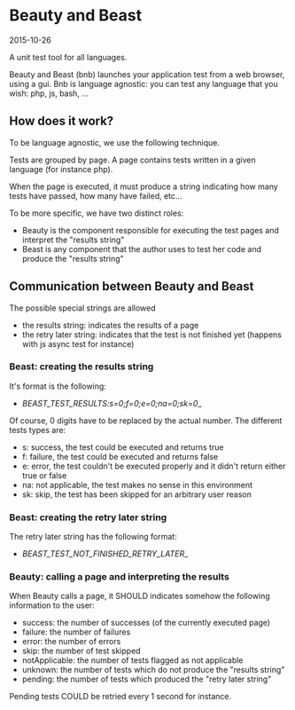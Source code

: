 Beauty and Beast
======================
2015-10-26





A unit test tool for all languages.


Beauty and Beast (bnb) launches your application test from a web browser, using a gui.
Bnb is language agnostic: you can test any language that you wish: php, js, bash, ...





How does it work?
---------------------


To be language agnostic, we use the following technique.


Tests are grouped by page.
A page contains tests written in a given language (for instance php).

When the page is executed, it must produce a string indicating how many tests have passed,
how many have failed, etc...



To be more specific, we have two distinct roles: 


- Beauty is the component responsible for executing the test pages and interpret the "results string"
- Beast is any component that the author uses to test her code and produce the "results string"



Communication between Beauty and Beast
------------------------------------------

The possible special strings are allowed

- the results string: indicates the results of a page 
- the retry later string: indicates that the test is not finished yet (happens with js async test for instance)



### Beast: creating the results string
 
It's format is the following:
 
-  _BEAST_TEST_RESULTS:s=0;f=0;e=0;na=0;sk=0__

Of course, 0 digits have to be replaced by the actual number.
The different tests types are:

- s: success, the test could be executed and returns true
- f: failure, the test could be executed and returns false
- e: error, the test couldn't be executed properly and it didn't return either true or false 
- na: not applicable, the test makes no sense in this environment
- sk: skip, the test has been skipped for an arbitrary user reason

 
### Beast: creating the retry later string
 
The retry later string has the following format:
 
-  _BEAST_TEST_NOT_FINISHED_RETRY_LATER__
 

### Beauty: calling a page and interpreting the results

When Beauty calls a page, it SHOULD indicates somehow the following information to the user:

- success: the number of successes (of the currently executed page)
- failure: the number of failures
- error: the number of errors
- skip: the number of test skipped
- notApplicable: the number of tests flagged as not applicable
- unknown: the number of tests which do not produce the "results string"
- pending: the number of tests which produced the "retry later string"


Pending tests COULD be retried every 1 second for instance.






